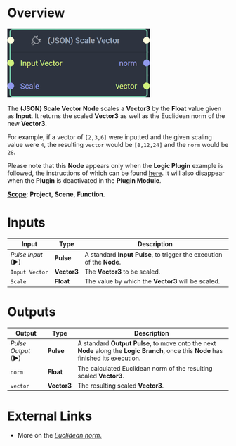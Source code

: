 # Overview

![The (JSON) Scale Vector Node.](../../.gitbook/assets/jsonscalevector20241.png)

The **(JSON) Scale Vector Node** scales a **Vector3** by the **Float** value given as **Input**. It returns the scaled **Vector3** as well as the Euclidean norm of the new **Vector3**. 

For example, if a vector of `[2,3,6]` were inputted and the given scaling value were `4`, the resulting `vector` would be `[8,12,24]` and the `norm` would be `28`. 

Please note that this **Node** appears only when the **Logic Plugin** example is followed, the instructions of which can be found [here](../plugins/README.md#example). It will also disappear when the **Plugin** is deactivated in the **Plugin Module**.


[**Scope**](../overview.md#scopes): **Project**, **Scene**, **Function**.

# Inputs

|Input|Type|Description|
|---|---|---|
|*Pulse Input* (►)|**Pulse**|A standard **Input Pulse**, to trigger the execution of the **Node**.|
|`Input Vector`|**Vector3**|The **Vector3** to be scaled.|
|`Scale`|**Float**|The value by which the **Vector3** will be scaled.|

# Outputs

|Output|Type|Description|
|---|---|---|
|*Pulse Output* (►)|**Pulse**|A standard **Output Pulse**, to move onto the next **Node** along the **Logic Branch**, once this **Node** has finished its execution.|
|`norm`|**Float**|The calculated Euclidean norm of the resulting scaled **Vector3**.|
|`vector`|**Vector3**|The resulting scaled **Vector3**.|



# External Links

* More on the [*Euclidean norm*.](https://en.wikipedia.org/wiki/Norm_(mathematics)#Euclidean_norm)







